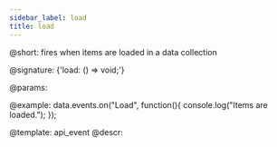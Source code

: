 ```yaml
---
sidebar_label: load
title: load
---          
```


@short: fires when items are loaded in a data collection

@signature: {'load: () => void;'}
	
@params:

@example:
data.events.on("Load", function(){
	console.log("Items are loaded.");
});

@template:	api_event
@descr:

